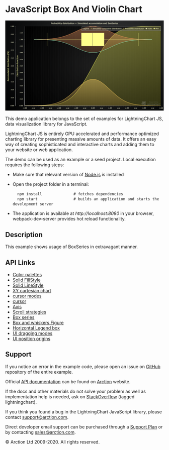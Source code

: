 # JavaScript Box And Violin Chart

![JavaScript Box And Violin Chart](boxPlotAndViolin.png)

This demo application belongs to the set of examples for LightningChart JS, data visualization library for JavaScript.

LightningChart JS is entirely GPU accelerated and performance optimized charting library for presenting massive amounts of data. It offers an easy way of creating sophisticated and interactive charts and adding them to your website or web application.

The demo can be used as an example or a seed project. Local execution requires the following steps:

- Make sure that relevant version of [Node.js](https://nodejs.org/en/download/) is installed
- Open the project folder in a terminal:

        npm install              # fetches dependencies
        npm start                # builds an application and starts the development server

- The application is available at *http://localhost:8080* in your browser, webpack-dev-server provides hot reload functionality.


## Description

This example shows usage of BoxSeries in extravagant manner.


## API Links

* [Color palettes]
* [Solid FillStyle]
* [Solid LineStyle]
* [XY cartesian chart]
* [cursor modes]
* [cursor]
* [Axis]
* [Scroll strategies]
* [Box series]
* [Box and whiskers Figure]
* [Horizontal Legend box]
* [UI dragging modes]
* [UI position origins]


## Support

If you notice an error in the example code, please open an issue on [GitHub][0] repository of the entire example.

Official [API documentation][1] can be found on [Arction][2] website.

If the docs and other materials do not solve your problem as well as implementation help is needed, ask on [StackOverflow][3] (tagged lightningchart).

If you think you found a bug in the LightningChart JavaScript library, please contact support@arction.com.

Direct developer email support can be purchased through a [Support Plan][4] or by contacting sales@arction.com.

[0]: https://github.com/Arction/
[1]: https://www.arction.com/lightningchart-js-api-documentation/
[2]: https://www.arction.com
[3]: https://stackoverflow.com/questions/tagged/lightningchart
[4]: https://www.arction.com/support-services/

© Arction Ltd 2009-2020. All rights reserved.


[Color palettes]: https://www.arction.com/lightningchart-js-api-documentation/v3.3.0/globals.html#colorpalettes
[Solid FillStyle]: https://www.arction.com/lightningchart-js-api-documentation/v3.3.0/classes/solidfill.html
[Solid LineStyle]: https://www.arction.com/lightningchart-js-api-documentation/v3.3.0/classes/solidline.html
[XY cartesian chart]: https://www.arction.com/lightningchart-js-api-documentation/v3.3.0/classes/chartxy.html
[cursor modes]: https://www.arction.com/lightningchart-js-api-documentation/v3.3.0/enums/autocursormodes.html
[cursor]: https://www.arction.com/lightningchart-js-api-documentation/v3.3.0/interfaces/autocursorxy.html
[Axis]: https://www.arction.com/lightningchart-js-api-documentation/v3.3.0/classes/axis.html
[Scroll strategies]: https://www.arction.com/lightningchart-js-api-documentation/v3.3.0/globals.html#axisscrollstrategies
[Box series]: https://www.arction.com/lightningchart-js-api-documentation/v3.3.0/classes/boxseries.html
[Box and whiskers Figure]: https://www.arction.com/lightningchart-js-api-documentation/v3.3.0/classes/boxandwhiskers.html
[Horizontal Legend box]: https://www.arction.com/lightningchart-js-api-documentation/v3.3.0/globals.html#legendboxbuilders.horizontallegendbox
[UI dragging modes]: https://www.arction.com/lightningchart-js-api-documentation/v3.3.0/enums/uidraggingmodes.html
[UI position origins]: https://www.arction.com/lightningchart-js-api-documentation/v3.3.0/globals.html#uiorigins

